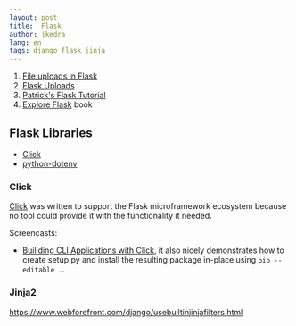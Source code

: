 ```yaml
---
layout: post
title:  Flask
author: jkedra
lang: en
tags: django flask jinja
---
```


1. [File uploads in Flask](http://flask.pocoo.org/docs/0.12/patterns/fileuploads/)
2. [Flask Uploads](https://pythonhosted.org/Flask-Uploads/)
3. [Patrick's Flask Tutorial](http://www.patricksoftwareblog.com/flask-tutorial/)
4. [Explore Flask](https://exploreflask.readthedocs.io) book


## Flask Libraries

* [Click](http://click.pocoo.org/)
* [python-dotenv](https://github.com/theskumar/python-dotenv#readme)

### Click

[Click](http://click.pocoo.org/) was written to support the Flask
microframework ecosystem because no tool could provide it with the
functionality it needed.

Screencasts: 
* [Builiding CLI Applications with Click](https://www.youtube.com/watch?v=kNke39OZ2k0), it also nicely demonstrates how to create setup.py and install the
resulting package in-place using `pip --editable .`.

### Jinja2

https://www.webforefront.com/django/usebuiltinjinjafilters.html
